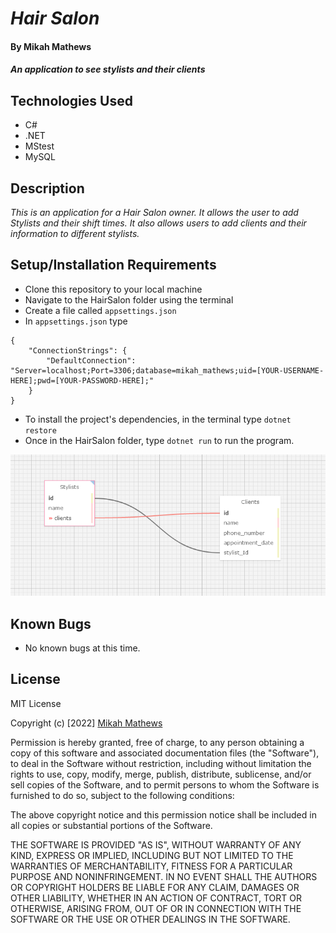 # _Hair Salon_

#### By Mikah Mathews

#### _An application to see stylists and their clients_

## Technologies Used
* C#
* .NET
* MStest
* MySQL

## Description

_This is an application for a Hair Salon owner. It allows the user to add Stylists and their shift times. It also allows users to add clients and their information to different stylists._

## Setup/Installation Requirements



* Clone this repository to your local machine
* Navigate to the HairSalon folder using the terminal
* Create a file called ```appsettings.json```
* In ```appsettings.json``` type 

```
{
    "ConnectionStrings": {
        "DefaultConnection": "Server=localhost;Port=3306;database=mikah_mathews;uid=[YOUR-USERNAME-HERE];pwd=[YOUR-PASSWORD-HERE];"
    }
}
```

* To install the project's dependencies, in the terminal type ```dotnet restore```
* Once in the HairSalon folder, type ```dotnet run``` to run the program.


<img src="/HairSalon/wwwroot/img/salon-schema.png" alt="A screenshot from SQL designer showing two tables. There is Stylists and Clients and are connected through id's" title="SQL Designer Screenshot">


## Known Bugs

* No known bugs at this time.

## License

MIT License

Copyright (c) [2022] [Mikah Mathews](https://github.com/mikah-mathews)

Permission is hereby granted, free of charge, to any person obtaining a copy
of this software and associated documentation files (the "Software"), to deal
in the Software without restriction, including without limitation the rights
to use, copy, modify, merge, publish, distribute, sublicense, and/or sell
copies of the Software, and to permit persons to whom the Software is
furnished to do so, subject to the following conditions:

The above copyright notice and this permission notice shall be included in all
copies or substantial portions of the Software.

THE SOFTWARE IS PROVIDED "AS IS", WITHOUT WARRANTY OF ANY KIND, EXPRESS OR
IMPLIED, INCLUDING BUT NOT LIMITED TO THE WARRANTIES OF MERCHANTABILITY,
FITNESS FOR A PARTICULAR PURPOSE AND NONINFRINGEMENT. IN NO EVENT SHALL THE
AUTHORS OR COPYRIGHT HOLDERS BE LIABLE FOR ANY CLAIM, DAMAGES OR OTHER
LIABILITY, WHETHER IN AN ACTION OF CONTRACT, TORT OR OTHERWISE, ARISING FROM,
OUT OF OR IN CONNECTION WITH THE SOFTWARE OR THE USE OR OTHER DEALINGS IN THE
SOFTWARE.